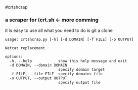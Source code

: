 #crtshcrap

### a scraper for (crt.sh <- more comming

it is easy to use all what you need to do is git a clone

```
usage: crtshcrap.py [-h] [-d DOMAIN] [-f FILE] [-o OUTPUT]

Netcat replacement

options:
  -h, --help            show this help message and exit
  -d DOMAIN, --domain DOMAIN
                        specify domain target
  -f FILE, --file FILE  specify domains file
  -o OUTPUT, --output OUTPUT
                        specify output file
```
